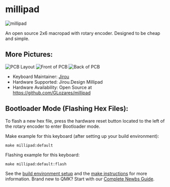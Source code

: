# millipad

![millipad](https://i.imgur.com/ZM2qel5.jpg)

An open source 2x6 macropad with rotary encoder. Designed to be cheap and simple.


## More Pictures:
![PCB Layout](https://i.imgur.com/ilhfBfQ.png)
![Front of PCB](https://i.imgur.com/UiQkmuv.jpg)
![Back of PCB](https://i.imgur.com/Inh6UTL.jpg)


* Keyboard Maintainer: [Jirou](https://github.com/GLozares)
* Hardware Supported: Jirou.Design Millipad
* Hardware Availability: Open Source at https://github.com/GLozares/millipad

## Bootloader Mode (Flashing Hex Files): 
To flash a new hex file, press the hardware reset button located to the left of the rotary encoder to enter Bootloader mode.

Make example for this keyboard (after setting up your build environment):

    make millipad:default

Flashing example for this keyboard:

    make millipad:default:flash

See the [build environment setup](https://docs.qmk.fm/#/getting_started_build_tools) and the [make instructions](https://docs.qmk.fm/#/getting_started_make_guide) for more information. Brand new to QMK? Start with our [Complete Newbs Guide](https://docs.qmk.fm/#/newbs).
